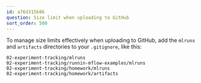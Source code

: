 ```yaml
---
id: a76d315b86
question: Size limit when uploading to GitHub
sort_order: 500
---
```


To manage size limits effectively when uploading to GitHub, add the `mlruns` and `artifacts` directories to your `.gitignore`, like this:

```
02-experiment-tracking/mlruns
02-experiment-tracking/runnin-mflow-examples/mlruns
02-experiment-tracking/homework/mlruns
02-experiment-tracking/homework/artifacts
```